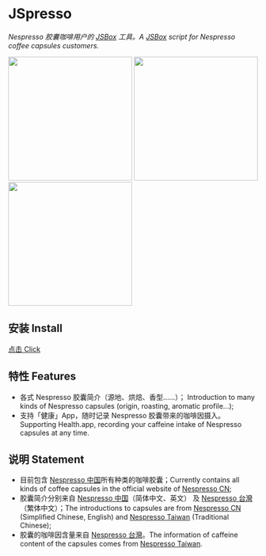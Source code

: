 # JSpresso

*Nespresso 胶囊咖啡用户的 [JSBox](https://itunes.apple.com/cn/app/id1312014438?mt=8) 工具。A [JSBox](https://itunes.apple.com/cn/app/id1312014438?mt=8) script for Nespresso coffee capsules customers.*

<img src="https://i.loli.net/2018/09/21/5ba4fd3d3329d.png" width="250" />  <img src="https://i.loli.net/2018/09/21/5ba4fd3d301db.png" width="250" />  <img src="https://i.loli.net/2018/09/21/5ba4fd3d31da7.png" width="250" />

## 安装 Install

[点击 Click](https://xteko.com/redir?url=https%3A%2F%2Fgithub.com%2FJeziL%2FJSpresso%2Freleases%2Fdownload%2Fv0.10.0%2FJSpresso.box&name=JSpresso)

## 特性 Features

- 各式 Nespresso 胶囊简介（源地、烘焙、香型……）； Introduction to many kinds of Nespresso capsules (origin, roasting, aromatic profile...);
- 支持「健康」App，随时记录 Nespresso 胶囊带来的咖啡因摄入。 Supporting Health.app, recording your caffeine intake of Nespresso capsules at any time.

## 说明 Statement

- 目前包含 [Nespresso 中国](https://www.nespresso.com/cn/zh/home)所有种类的咖啡胶囊；Currently contains all kinds of coffee capsules in the official website of [Nespresso CN](https://www.nespresso.com/cn/en/home);
- 胶囊简介分别来自 [Nespresso 中国](https://www.nespresso.com/cn/zh/home)（简体中文、英文） 及 [Nespresso 台灣](https://www.nespresso.com/tw/zh/)（繁体中文）；The introductions to capsules are from [Nespresso CN](https://www.nespresso.com/cn/en/home) (Simplified Chinese, English) and [Nespresso Taiwan](https://www.nespresso.com/tw/en/) (Traditional Chinese);
- 胶囊的咖啡因含量来自 [Nespresso 台灣](https://www.nespresso.com/tw/zh/)。The information of caffeine content of the capsules comes from [Nespresso Taiwan](https://www.nespresso.com/tw/en/).
